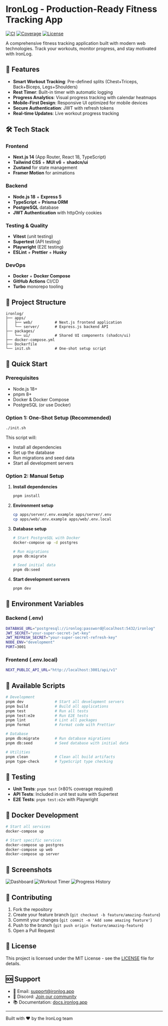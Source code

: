 # IronLog - Production-Ready Fitness Tracking App

[![CI](https://github.com/ironlog/ironlog/workflows/CI/badge.svg)](https://github.com/ironlog/ironlog/actions)
[![Coverage](https://img.shields.io/badge/coverage-80%25-green.svg)](https://github.com/ironlog/ironlog)
[![License](https://img.shields.io/badge/license-MIT-blue.svg)](LICENSE)

A comprehensive fitness tracking application built with modern web technologies. Track your workouts, monitor progress, and stay motivated with IronLog.

## 🚀 Features

- **Smart Workout Tracking**: Pre-defined splits (Chest+Triceps, Back+Biceps, Legs+Shoulders)
- **Rest Timer**: Built-in timer with automatic logging
- **Progress Analytics**: Visual progress tracking with calendar heatmaps
- **Mobile-First Design**: Responsive UI optimized for mobile devices
- **Secure Authentication**: JWT with refresh tokens
- **Real-time Updates**: Live workout progress tracking

## 🛠 Tech Stack

### Frontend

- **Next.js 14** (App Router, React 18, TypeScript)
- **Tailwind CSS** + **MUI v6** + **shadcn/ui**
- **Zustand** for state management
- **Framer Motion** for animations

### Backend

- **Node.js 18** + **Express 5**
- **TypeScript** + **Prisma ORM**
- **PostgreSQL** database
- **JWT Authentication** with httpOnly cookies

### Testing & Quality

- **Vitest** (unit testing)
- **Supertest** (API testing)
- **Playwright** (E2E testing)
- **ESLint** + **Prettier** + **Husky**

### DevOps

- **Docker** + **Docker Compose**
- **GitHub Actions** CI/CD
- **Turbo** monorepo tooling

## 📁 Project Structure

```
ironlog/
├── apps/
│   ├── web/          # Next.js frontend application
│   └── server/       # Express.js backend API
├── packages/
│   └── ui/           # Shared UI components (shadcn/ui)
├── docker-compose.yml
├── Dockerfile
└── init.sh           # One-shot setup script
```

## 🚀 Quick Start

### Prerequisites

- Node.js 18+
- pnpm 8+
- Docker & Docker Compose
- PostgreSQL (or use Docker)

### Option 1: One-Shot Setup (Recommended)

```bash
./init.sh
```

This script will:

- Install all dependencies
- Set up the database
- Run migrations and seed data
- Start all development servers

### Option 2: Manual Setup

1. **Install dependencies**

   ```bash
   pnpm install
   ```

2. **Environment setup**

   ```bash
   cp apps/server/.env.example apps/server/.env
   cp apps/web/.env.example apps/web/.env.local
   ```

3. **Database setup**

   ```bash
   # Start PostgreSQL with Docker
   docker-compose up -d postgres

   # Run migrations
   pnpm db:migrate

   # Seed initial data
   pnpm db:seed
   ```

4. **Start development servers**
   ```bash
   pnpm dev
   ```

## 🔧 Environment Variables

### Backend (.env)

```bash
DATABASE_URL="postgresql://ironlog:password@localhost:5432/ironlog"
JWT_SECRET="your-super-secret-jwt-key"
JWT_REFRESH_SECRET="your-super-secret-refresh-key"
NODE_ENV="development"
PORT=3001
```

### Frontend (.env.local)

```bash
NEXT_PUBLIC_API_URL="http://localhost:3001/api/v1"
```

## 📝 Available Scripts

```bash
# Development
pnpm dev              # Start all development servers
pnpm build            # Build all applications
pnpm test             # Run all tests
pnpm test:e2e         # Run E2E tests
pnpm lint             # Lint all packages
pnpm format           # Format code with Prettier

# Database
pnpm db:migrate       # Run database migrations
pnpm db:seed          # Seed database with initial data

# Utilities
pnpm clean            # Clean all build artifacts
pnpm type-check       # TypeScript type checking
```

## 🧪 Testing

- **Unit Tests**: `pnpm test` (≥80% coverage required)
- **API Tests**: Included in unit test suite with Supertest
- **E2E Tests**: `pnpm test:e2e` with Playwright

## 🐳 Docker Development

```bash
# Start all services
docker-compose up

# Start specific services
docker-compose up postgres
docker-compose up web
docker-compose up server
```

## 📸 Screenshots

![Dashboard](docs/images/dashboard.png)
![Workout Timer](docs/images/timer.png)
![Progress History](docs/images/history.png)

## 🤝 Contributing

1. Fork the repository
2. Create your feature branch (`git checkout -b feature/amazing-feature`)
3. Commit your changes (`git commit -m 'Add some amazing feature'`)
4. Push to the branch (`git push origin feature/amazing-feature`)
5. Open a Pull Request

## 📄 License

This project is licensed under the MIT License - see the [LICENSE](LICENSE) file for details.

## 🆘 Support

- 📧 Email: support@ironlog.app
- 💬 Discord: [Join our community](https://discord.gg/ironlog)
- 📚 Documentation: [docs.ironlog.app](https://docs.ironlog.app)

---

Built with ❤️ by the IronLog team

